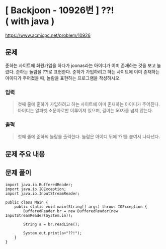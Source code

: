 # \[ Backjoon - 10926번 \] ??! ( with java )
https://www.acmicpc.net/problem/10926
## 문제
준하는 사이트에 회원가입을 하다가 joonas라는 아이디가 이미 존재하는 것을 보고 놀랐다. 준하는 놀람을 ??!로 표현한다. 준하가 가입하려고 하는 사이트에 이미 존재하는 아이디가 주어졌을 때, 놀람을 표현하는 프로그램을 작성하시오.

### 입력 
>
>첫째 줄에 준하가 가입하려고 하는 사이트에 이미 존재하는 아이디가 주어진다. 아이디는 알파벳 소문자로만 이루어져 있으며, 길이는 50자를 넘지 않는다.
>
### 출력 
> 
> 첫째 줄에 준하의 놀람을 출력한다. 놀람은 아이디 뒤에 ??!를 붙여서 나타낸다.
> 
## 문제 주요 내용

## 문제 풀이

```
import java.io.BufferedReader;  
import java.io.IOException;  
import java.io.InputStreamReader;

public class Main {  
    public static void main(String[] args) throws IOException {  
        BufferedReader br = new BufferedReader(new InputStreamReader(System.in));  
        
        String a = br.readLine();  
        
        System.out.print(a+"??!");  
    }  
}
```